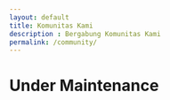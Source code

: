 ```yaml
---
layout: default
title: Komunitas Kami
description : Bergabung Komunitas Kami
permalink: /community/
---
```

 

<div class="container py-5">
    <h1 class="py-5">Under Maintenance</h1>
</div>
